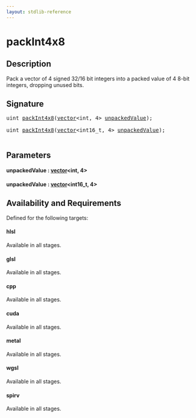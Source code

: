```yaml
---
layout: stdlib-reference
---
```


# packInt4x8

## Description

Pack a vector of 4 signed 32/16 bit integers into a packed value of 4 8-bit integers, dropping unused bits.




## Signature 

<pre>
<span class="code_keyword">uint</span> <a href="packint4x8-4.html">packInt4x8</a>(<a href="../types/vector/index.html" class="code_type">vector</a>&lt;<span class="code_keyword">int</span>, 4&gt; <a href="packint4x8-4.html#decl-unpackedValue" class="code_param">unpackedValue</a>);

<span class="code_keyword">uint</span> <a href="packint4x8-4.html">packInt4x8</a>(<a href="../types/vector/index.html" class="code_type">vector</a>&lt;int16_t, 4&gt; <a href="packint4x8-4.html#decl-unpackedValue" class="code_param">unpackedValue</a>);

</pre>

## Parameters

####  <a id="decl-unpackedValue"></a>unpackedValue  : [vector](../types/vector/index.html)\<int, 4\>
####  <a id="decl-unpackedValue"></a>unpackedValue  : [vector](../types/vector/index.html)\<int16\_t, 4\>

## Availability and Requirements

Defined for the following targets:

#### hlsl
Available in all stages.

#### glsl
Available in all stages.

#### cpp
Available in all stages.

#### cuda
Available in all stages.

#### metal
Available in all stages.

#### wgsl
Available in all stages.

#### spirv
Available in all stages.



